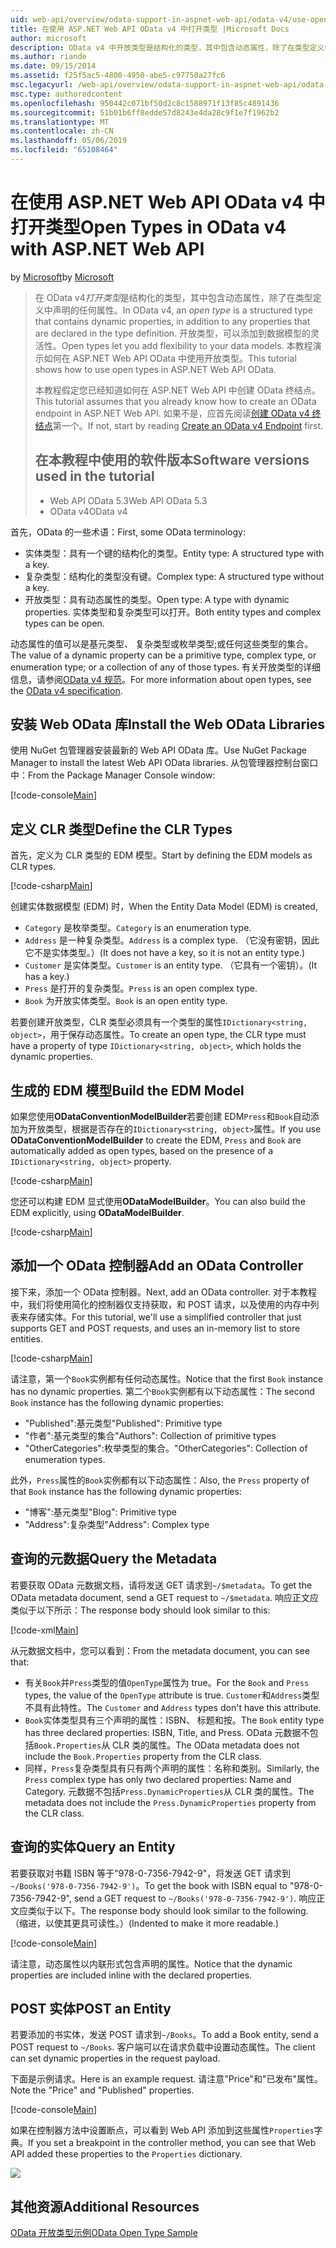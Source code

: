 ```yaml
---
uid: web-api/overview/odata-support-in-aspnet-web-api/odata-v4/use-open-types-in-odata-v4
title: 在使用 ASP.NET Web API OData v4 中打开类型 |Microsoft Docs
author: microsoft
description: OData v4 中开放类型是结构化的类型，其中包含动态属性，除了在类型定义中声明的任何属性。 打开...
ms.author: riande
ms.date: 09/15/2014
ms.assetid: f25f5ac5-4800-4950-abe5-c97750a27fc6
msc.legacyurl: /web-api/overview/odata-support-in-aspnet-web-api/odata-v4/use-open-types-in-odata-v4
msc.type: authoredcontent
ms.openlocfilehash: 950442c071bf50d2c8c1588971f13f85c4891436
ms.sourcegitcommit: 51b01b6ff8edde57d8243e4da28c9f1e7f1962b2
ms.translationtype: MT
ms.contentlocale: zh-CN
ms.lasthandoff: 05/06/2019
ms.locfileid: "65108464"
---
```

# <a name="open-types-in-odata-v4-with-aspnet-web-api"></a><span data-ttu-id="0f51e-104">在使用 ASP.NET Web API OData v4 中打开类型</span><span class="sxs-lookup"><span data-stu-id="0f51e-104">Open Types in OData v4 with ASP.NET Web API</span></span>

<span data-ttu-id="0f51e-105">by [Microsoft](https://github.com/microsoft)</span><span class="sxs-lookup"><span data-stu-id="0f51e-105">by [Microsoft](https://github.com/microsoft)</span></span>

> <span data-ttu-id="0f51e-106">在 OData v4*打开类型*是结构化的类型，其中包含动态属性，除了在类型定义中声明的任何属性。</span><span class="sxs-lookup"><span data-stu-id="0f51e-106">In OData v4, an *open type* is a structured type that contains dynamic properties, in addition to any properties that are declared in the type definition.</span></span> <span data-ttu-id="0f51e-107">开放类型，可以添加到数据模型的灵活性。</span><span class="sxs-lookup"><span data-stu-id="0f51e-107">Open types let you add flexibility to your data models.</span></span> <span data-ttu-id="0f51e-108">本教程演示如何在 ASP.NET Web API OData 中使用开放类型。</span><span class="sxs-lookup"><span data-stu-id="0f51e-108">This tutorial shows how to use open types in ASP.NET Web API OData.</span></span>
> 
> <span data-ttu-id="0f51e-109">本教程假定您已经知道如何在 ASP.NET Web API 中创建 OData 终结点。</span><span class="sxs-lookup"><span data-stu-id="0f51e-109">This tutorial assumes that you already know how to create an OData endpoint in ASP.NET Web API.</span></span> <span data-ttu-id="0f51e-110">如果不是，应首先阅读[创建 OData v4 终结点](create-an-odata-v4-endpoint.md)第一个。</span><span class="sxs-lookup"><span data-stu-id="0f51e-110">If not, start by reading [Create an OData v4 Endpoint](create-an-odata-v4-endpoint.md) first.</span></span>
> 
> ## <a name="software-versions-used-in-the-tutorial"></a><span data-ttu-id="0f51e-111">在本教程中使用的软件版本</span><span class="sxs-lookup"><span data-stu-id="0f51e-111">Software versions used in the tutorial</span></span>
> 
> 
> - <span data-ttu-id="0f51e-112">Web API OData 5.3</span><span class="sxs-lookup"><span data-stu-id="0f51e-112">Web API OData 5.3</span></span>
> - <span data-ttu-id="0f51e-113">OData v4</span><span class="sxs-lookup"><span data-stu-id="0f51e-113">OData v4</span></span>

<span data-ttu-id="0f51e-114">首先，OData 的一些术语：</span><span class="sxs-lookup"><span data-stu-id="0f51e-114">First, some OData terminology:</span></span>

- <span data-ttu-id="0f51e-115">实体类型：具有一个键的结构化的类型。</span><span class="sxs-lookup"><span data-stu-id="0f51e-115">Entity type: A structured type with a key.</span></span>
- <span data-ttu-id="0f51e-116">复杂类型：结构化的类型没有键。</span><span class="sxs-lookup"><span data-stu-id="0f51e-116">Complex type: A structured type without a key.</span></span>
- <span data-ttu-id="0f51e-117">开放类型：具有动态属性的类型。</span><span class="sxs-lookup"><span data-stu-id="0f51e-117">Open type: A type with dynamic properties.</span></span> <span data-ttu-id="0f51e-118">实体类型和复杂类型可以打开。</span><span class="sxs-lookup"><span data-stu-id="0f51e-118">Both entity types and complex types can be open.</span></span>

<span data-ttu-id="0f51e-119">动态属性的值可以是基元类型、 复杂类型或枚举类型;或任何这些类型的集合。</span><span class="sxs-lookup"><span data-stu-id="0f51e-119">The value of a dynamic property can be a primitive type, complex type, or enumeration type; or a collection of any of those types.</span></span> <span data-ttu-id="0f51e-120">有关开放类型的详细信息，请参阅[OData v4 规范](http://www.odata.org/documentation/odata-version-4-0/)。</span><span class="sxs-lookup"><span data-stu-id="0f51e-120">For more information about open types, see the [OData v4 specification](http://www.odata.org/documentation/odata-version-4-0/).</span></span>

## <a name="install-the-web-odata-libraries"></a><span data-ttu-id="0f51e-121">安装 Web OData 库</span><span class="sxs-lookup"><span data-stu-id="0f51e-121">Install the Web OData Libraries</span></span>

<span data-ttu-id="0f51e-122">使用 NuGet 包管理器安装最新的 Web API OData 库。</span><span class="sxs-lookup"><span data-stu-id="0f51e-122">Use NuGet Package Manager to install the latest Web API OData libraries.</span></span> <span data-ttu-id="0f51e-123">从包管理器控制台窗口中：</span><span class="sxs-lookup"><span data-stu-id="0f51e-123">From the Package Manager Console window:</span></span>

[!code-console[Main](use-open-types-in-odata-v4/samples/sample1.cmd)]

## <a name="define-the-clr-types"></a><span data-ttu-id="0f51e-124">定义 CLR 类型</span><span class="sxs-lookup"><span data-stu-id="0f51e-124">Define the CLR Types</span></span>

<span data-ttu-id="0f51e-125">首先，定义为 CLR 类型的 EDM 模型。</span><span class="sxs-lookup"><span data-stu-id="0f51e-125">Start by defining the EDM models as CLR types.</span></span>

[!code-csharp[Main](use-open-types-in-odata-v4/samples/sample2.cs)]

<span data-ttu-id="0f51e-126">创建实体数据模型 (EDM) 时，</span><span class="sxs-lookup"><span data-stu-id="0f51e-126">When the Entity Data Model (EDM) is created,</span></span>

- <span data-ttu-id="0f51e-127">`Category` 是枚举类型。</span><span class="sxs-lookup"><span data-stu-id="0f51e-127">`Category` is an enumeration type.</span></span>
- <span data-ttu-id="0f51e-128">`Address` 是一种复杂类型。</span><span class="sxs-lookup"><span data-stu-id="0f51e-128">`Address` is a complex type.</span></span> <span data-ttu-id="0f51e-129">（它没有密钥，因此它不是实体类型。）</span><span class="sxs-lookup"><span data-stu-id="0f51e-129">(It does not have a key, so it is not an entity type.)</span></span>
- <span data-ttu-id="0f51e-130">`Customer` 是实体类型。</span><span class="sxs-lookup"><span data-stu-id="0f51e-130">`Customer` is an entity type.</span></span> <span data-ttu-id="0f51e-131">（它具有一个密钥）。</span><span class="sxs-lookup"><span data-stu-id="0f51e-131">(It has a key.)</span></span>
- <span data-ttu-id="0f51e-132">`Press` 是打开的复杂类型。</span><span class="sxs-lookup"><span data-stu-id="0f51e-132">`Press` is an open complex type.</span></span>
- <span data-ttu-id="0f51e-133">`Book` 为开放实体类型。</span><span class="sxs-lookup"><span data-stu-id="0f51e-133">`Book` is an open entity type.</span></span>

<span data-ttu-id="0f51e-134">若要创建开放类型，CLR 类型必须具有一个类型的属性`IDictionary<string, object>`，用于保存动态属性。</span><span class="sxs-lookup"><span data-stu-id="0f51e-134">To create an open type, the CLR type must have a property of type `IDictionary<string, object>`, which holds the dynamic properties.</span></span>

## <a name="build-the-edm-model"></a><span data-ttu-id="0f51e-135">生成的 EDM 模型</span><span class="sxs-lookup"><span data-stu-id="0f51e-135">Build the EDM Model</span></span>

<span data-ttu-id="0f51e-136">如果您使用**ODataConventionModelBuilder**若要创建 EDM`Press`和`Book`自动添加为开放类型，根据是否存在的`IDictionary<string, object>`属性。</span><span class="sxs-lookup"><span data-stu-id="0f51e-136">If you use **ODataConventionModelBuilder** to create the EDM, `Press` and `Book` are automatically added as open types, based on the presence of a `IDictionary<string, object>` property.</span></span>

[!code-csharp[Main](use-open-types-in-odata-v4/samples/sample3.cs)]

<span data-ttu-id="0f51e-137">您还可以构建 EDM 显式使用**ODataModelBuilder**。</span><span class="sxs-lookup"><span data-stu-id="0f51e-137">You can also build the EDM explicitly, using **ODataModelBuilder**.</span></span>

[!code-csharp[Main](use-open-types-in-odata-v4/samples/sample4.cs)]

## <a name="add-an-odata-controller"></a><span data-ttu-id="0f51e-138">添加一个 OData 控制器</span><span class="sxs-lookup"><span data-stu-id="0f51e-138">Add an OData Controller</span></span>

<span data-ttu-id="0f51e-139">接下来，添加一个 OData 控制器。</span><span class="sxs-lookup"><span data-stu-id="0f51e-139">Next, add an OData controller.</span></span> <span data-ttu-id="0f51e-140">对于本教程中，我们将使用简化的控制器仅支持获取，和 POST 请求，以及使用的内存中列表来存储实体。</span><span class="sxs-lookup"><span data-stu-id="0f51e-140">For this tutorial, we'll use a simplified controller that just supports GET and POST requests, and uses an in-memory list to store entities.</span></span>

[!code-csharp[Main](use-open-types-in-odata-v4/samples/sample5.cs)]

<span data-ttu-id="0f51e-141">请注意，第一个`Book`实例都有任何动态属性。</span><span class="sxs-lookup"><span data-stu-id="0f51e-141">Notice that the first `Book` instance has no dynamic properties.</span></span> <span data-ttu-id="0f51e-142">第二个`Book`实例都有以下动态属性：</span><span class="sxs-lookup"><span data-stu-id="0f51e-142">The second `Book` instance has the following dynamic properties:</span></span>

- <span data-ttu-id="0f51e-143">"Published":基元类型</span><span class="sxs-lookup"><span data-stu-id="0f51e-143">"Published": Primitive type</span></span>
- <span data-ttu-id="0f51e-144">"作者":基元类型的集合</span><span class="sxs-lookup"><span data-stu-id="0f51e-144">"Authors": Collection of primitive types</span></span>
- <span data-ttu-id="0f51e-145">"OtherCategories":枚举类型的集合。</span><span class="sxs-lookup"><span data-stu-id="0f51e-145">"OtherCategories": Collection of enumeration types.</span></span>

<span data-ttu-id="0f51e-146">此外，`Press`属性的`Book`实例都有以下动态属性：</span><span class="sxs-lookup"><span data-stu-id="0f51e-146">Also, the `Press` property of that `Book` instance has the following dynamic properties:</span></span>

- <span data-ttu-id="0f51e-147">"博客":基元类型</span><span class="sxs-lookup"><span data-stu-id="0f51e-147">"Blog": Primitive type</span></span>
- <span data-ttu-id="0f51e-148">"Address":复杂类型</span><span class="sxs-lookup"><span data-stu-id="0f51e-148">"Address": Complex type</span></span>

## <a name="query-the-metadata"></a><span data-ttu-id="0f51e-149">查询的元数据</span><span class="sxs-lookup"><span data-stu-id="0f51e-149">Query the Metadata</span></span>

<span data-ttu-id="0f51e-150">若要获取 OData 元数据文档，请将发送 GET 请求到`~/$metadata`。</span><span class="sxs-lookup"><span data-stu-id="0f51e-150">To get the OData metadata document, send a GET request to `~/$metadata`.</span></span> <span data-ttu-id="0f51e-151">响应正文应类似于以下所示：</span><span class="sxs-lookup"><span data-stu-id="0f51e-151">The response body should look similar to this:</span></span>

[!code-xml[Main](use-open-types-in-odata-v4/samples/sample6.xml?highlight=5,21)]

<span data-ttu-id="0f51e-152">从元数据文档中，您可以看到：</span><span class="sxs-lookup"><span data-stu-id="0f51e-152">From the metadata document, you can see that:</span></span>

- <span data-ttu-id="0f51e-153">有关`Book`并`Press`类型的值`OpenType`属性为 true。</span><span class="sxs-lookup"><span data-stu-id="0f51e-153">For the `Book` and `Press` types, the value of the `OpenType` attribute is true.</span></span> <span data-ttu-id="0f51e-154">`Customer`和`Address`类型不具有此特性。</span><span class="sxs-lookup"><span data-stu-id="0f51e-154">The `Customer` and `Address` types don't have this attribute.</span></span>
- <span data-ttu-id="0f51e-155">`Book`实体类型具有三个声明的属性：ISBN、 标题和按。</span><span class="sxs-lookup"><span data-stu-id="0f51e-155">The `Book` entity type has three declared properties: ISBN, Title, and Press.</span></span> <span data-ttu-id="0f51e-156">OData 元数据不包括`Book.Properties`从 CLR 类的属性。</span><span class="sxs-lookup"><span data-stu-id="0f51e-156">The OData metadata does not include the `Book.Properties` property from the CLR class.</span></span>
- <span data-ttu-id="0f51e-157">同样，`Press`复杂类型具有只有两个声明的属性：名称和类别。</span><span class="sxs-lookup"><span data-stu-id="0f51e-157">Similarly, the `Press` complex type has only two declared properties: Name and Category.</span></span> <span data-ttu-id="0f51e-158">元数据不包括`Press.DynamicProperties`从 CLR 类的属性。</span><span class="sxs-lookup"><span data-stu-id="0f51e-158">The metadata does not include the `Press.DynamicProperties` property from the CLR class.</span></span>

## <a name="query-an-entity"></a><span data-ttu-id="0f51e-159">查询的实体</span><span class="sxs-lookup"><span data-stu-id="0f51e-159">Query an Entity</span></span>

<span data-ttu-id="0f51e-160">若要获取对书籍 ISBN 等于"978-0-7356-7942-9"，将发送 GET 请求到`~/Books('978-0-7356-7942-9')`。</span><span class="sxs-lookup"><span data-stu-id="0f51e-160">To get the book with ISBN equal to "978-0-7356-7942-9", send a GET request to `~/Books('978-0-7356-7942-9')`.</span></span> <span data-ttu-id="0f51e-161">响应正文应类似于以下。</span><span class="sxs-lookup"><span data-stu-id="0f51e-161">The response body should look similar to the following.</span></span> <span data-ttu-id="0f51e-162">（缩进，以使其更具可读性。）</span><span class="sxs-lookup"><span data-stu-id="0f51e-162">(Indented to make it more readable.)</span></span>

[!code-console[Main](use-open-types-in-odata-v4/samples/sample7.cmd?highlight=8-13,15-23)]

<span data-ttu-id="0f51e-163">请注意，动态属性以内联形式包含声明的属性。</span><span class="sxs-lookup"><span data-stu-id="0f51e-163">Notice that the dynamic properties are included inline with the declared properties.</span></span>

## <a name="post-an-entity"></a><span data-ttu-id="0f51e-164">POST 实体</span><span class="sxs-lookup"><span data-stu-id="0f51e-164">POST an Entity</span></span>

<span data-ttu-id="0f51e-165">若要添加的书实体，发送 POST 请求到`~/Books`。</span><span class="sxs-lookup"><span data-stu-id="0f51e-165">To add a Book entity, send a POST request to `~/Books`.</span></span> <span data-ttu-id="0f51e-166">客户端可以在请求负载中设置动态属性。</span><span class="sxs-lookup"><span data-stu-id="0f51e-166">The client can set dynamic properties in the request payload.</span></span>

<span data-ttu-id="0f51e-167">下面是示例请求。</span><span class="sxs-lookup"><span data-stu-id="0f51e-167">Here is an example request.</span></span> <span data-ttu-id="0f51e-168">请注意"Price"和"已发布"属性。</span><span class="sxs-lookup"><span data-stu-id="0f51e-168">Note the "Price" and "Published" properties.</span></span>

[!code-console[Main](use-open-types-in-odata-v4/samples/sample8.cmd?highlight=10)]

<span data-ttu-id="0f51e-169">如果在控制器方法中设置断点，可以看到 Web API 添加到这些属性`Properties`字典。</span><span class="sxs-lookup"><span data-stu-id="0f51e-169">If you set a breakpoint in the controller method, you can see that Web API added these properties to the `Properties` dictionary.</span></span>

![](use-open-types-in-odata-v4/_static/image1.png)

## <a name="additional-resources"></a><span data-ttu-id="0f51e-170">其他资源</span><span class="sxs-lookup"><span data-stu-id="0f51e-170">Additional Resources</span></span>

[<span data-ttu-id="0f51e-171">OData 开放类型示例</span><span class="sxs-lookup"><span data-stu-id="0f51e-171">OData Open Type Sample</span></span>](http://aspnet.codeplex.com/sourcecontrol/latest#Samples/WebApi/OData/v4/ODataOpenTypeSample/ReadMe.txt)

